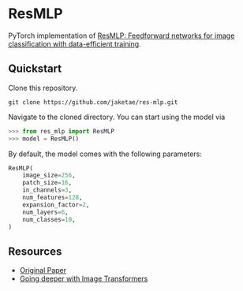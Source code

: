 # ResMLP

PyTorch implementation of [ResMLP: Feedforward networks for image classification with data-efficient training](https://arxiv.org/abs/2105.03404).

## Quickstart

Clone this repository.

```
git clone https://github.com/jaketae/res-mlp.git
```

Navigate to the cloned directory. You can start using the model via

```python
>>> from res_mlp import ResMLP
>>> model = ResMLP()
```

By default, the model comes with the following parameters:

```python
ResMLP(
    image_size=256,
    patch_size=16,
    in_channels=3,
    num_features=128,
    expansion_factor=2,
    num_layers=6,
    num_classes=10,
)
```

## Resources

-   [Original Paper](https://arxiv.org/abs/2105.03404)
-   [Going deeper with Image Transformers](https://arxiv.org/abs/2103.17239)
